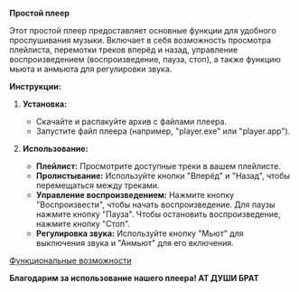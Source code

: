 **Простой плеер**

Этот простой плеер предоставляет основные функции для удобного прослушивания музыки. Включает в себя возможность просмотра плейлиста, перемотки треков вперёд и назад, управление воспроизведением (воспроизведение, пауза, стоп), а также функцию мьюта и анмьюта для регулировки звука.

**Инструкции:**

1. **Установка:**
   - Скачайте и распакуйте архив с файлами плеера.
   - Запустите файл плеера (например, "player.exe" или "player.app").

2. **Использование:**
   - **Плейлист:** Просмотрите доступные треки в вашем плейлисте.
   - **Пролистывание:** Используйте кнопки "Вперёд" и "Назад", чтобы перемещаться между треками.
   - **Управление воспроизведением:** Нажмите кнопку "Воспроизвести", чтобы начать воспроизведение. Для паузы нажмите кнопку "Пауза". Чтобы остановить воспроизведение, нажмите кнопку "Стоп".
   - **Регулировка звука:** Используйте кнопку "Мьют" для выключения звука и "Анмьют" для его включения.

[Функциональные возможности](https://github.com/drdSchwarzenMagie/igaveup/blob/main/docs/functions.md)

**Благодарим за использование нашего плеера! АТ ДУШИ БРАТ**
